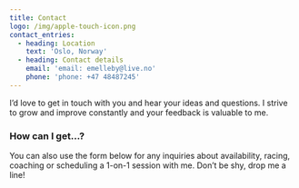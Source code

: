```yaml
---
title: Contact
logo: /img/apple-touch-icon.png
contact_entries:
  - heading: Location
    text: 'Oslo, Norway'
  - heading: Contact details
    email: 'email: emelleby@live.no'
    phone: 'phone: +47 48487245'
---
```

I’d love to get in touch with you and hear your ideas and
questions. I strive to grow and improve constantly and your feedback
is valuable to me.

<h3 class="f4 b lh-title mb2">How can I get…?</h3>

You can also use the form below for any inquiries about 
availability, racing, coaching or scheduling a 1-on-1 session
with me. Don’t be shy, drop me a line!
